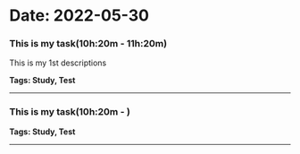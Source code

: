 # Date: 2022-05-30


### This is my task(10h:20m - 11h:20m)

  This is my 1st descriptions

  **Tags:  Study, Test**

---


### This is my task(10h:20m - )

  **Tags:  Study, Test**

---



